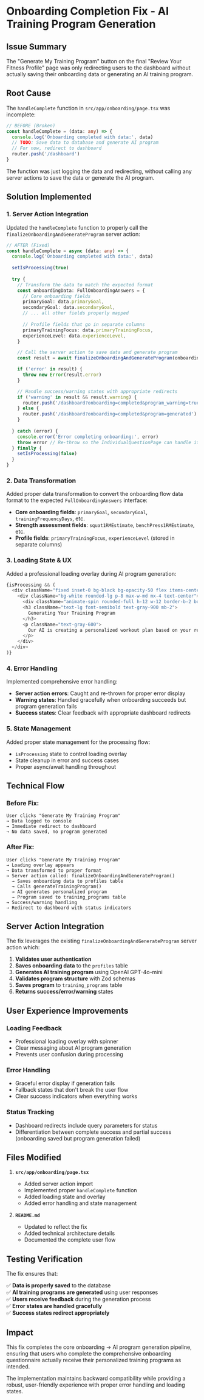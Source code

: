 # Onboarding Completion Fix - AI Training Program Generation

## Issue Summary

The "Generate My Training Program" button on the final "Review Your Fitness Profile" page was only redirecting users to the dashboard without actually saving their onboarding data or generating an AI training program.

## Root Cause

The `handleComplete` function in `src/app/onboarding/page.tsx` was incomplete:

```typescript
// BEFORE (Broken)
const handleComplete = (data: any) => {
  console.log('Onboarding completed with data:', data)
  // TODO: Save data to database and generate AI program
  // For now, redirect to dashboard
  router.push('/dashboard')
}
```

The function was just logging the data and redirecting, without calling any server actions to save the data or generate the AI program.

## Solution Implemented

### 1. Server Action Integration

Updated the `handleComplete` function to properly call the `finalizeOnboardingAndGenerateProgram` server action:

```typescript
// AFTER (Fixed)
const handleComplete = async (data: any) => {
  console.log('Onboarding completed with data:', data)
  
  setIsProcessing(true)
  
  try {
    // Transform the data to match the expected format
    const onboardingData: FullOnboardingAnswers = {
      // Core onboarding fields
      primaryGoal: data.primaryGoal,
      secondaryGoal: data.secondaryGoal,
      // ... all other fields properly mapped
      
      // Profile fields that go in separate columns
      primaryTrainingFocus: data.primaryTrainingFocus,
      experienceLevel: data.experienceLevel,
    }

    // Call the server action to save data and generate program
    const result = await finalizeOnboardingAndGenerateProgram(onboardingData)

    if ('error' in result) {
      throw new Error(result.error)
    }

    // Handle success/warning states with appropriate redirects
    if ('warning' in result && result.warning) {
      router.push('/dashboard?onboarding=completed&program_warning=true')
    } else {
      router.push('/dashboard?onboarding=completed&program=generated')
    }
    
  } catch (error) {
    console.error('Error completing onboarding:', error)
    throw error // Re-throw so the IndividualQuestionPage can handle it
  } finally {
    setIsProcessing(false)
  }
}
```

### 2. Data Transformation

Added proper data transformation to convert the onboarding flow data format to the expected `FullOnboardingAnswers` interface:

- **Core onboarding fields**: `primaryGoal`, `secondaryGoal`, `trainingFrequencyDays`, etc.
- **Strength assessment fields**: `squat1RMEstimate`, `benchPress1RMEstimate`, etc.
- **Profile fields**: `primaryTrainingFocus`, `experienceLevel` (stored in separate columns)

### 3. Loading State & UX

Added a professional loading overlay during AI program generation:

```typescript
{isProcessing && (
  <div className="fixed inset-0 bg-black bg-opacity-50 flex items-center justify-center z-50">
    <div className="bg-white rounded-lg p-8 max-w-md mx-4 text-center">
      <div className="animate-spin rounded-full h-12 w-12 border-b-2 border-indigo-600 mx-auto mb-4"></div>
      <h3 className="text-lg font-semibold text-gray-900 mb-2">
        Generating Your Training Program
      </h3>
      <p className="text-gray-600">
        Our AI is creating a personalized workout plan based on your responses. This may take a moment...
      </p>
    </div>
  </div>
)}
```

### 4. Error Handling

Implemented comprehensive error handling:

- **Server action errors**: Caught and re-thrown for proper error display
- **Warning states**: Handled gracefully when onboarding succeeds but program generation fails
- **Success states**: Clear feedback with appropriate dashboard redirects

### 5. State Management

Added proper state management for the processing flow:

- `isProcessing` state to control loading overlay
- State cleanup in error and success cases
- Proper async/await handling throughout

## Technical Flow

### Before Fix:
```
User clicks "Generate My Training Program" 
→ Data logged to console 
→ Immediate redirect to dashboard 
→ No data saved, no program generated
```

### After Fix:
```
User clicks "Generate My Training Program"
→ Loading overlay appears
→ Data transformed to proper format
→ Server action called: finalizeOnboardingAndGenerateProgram()
  → Saves onboarding data to profiles table
  → Calls generateTrainingProgram() 
  → AI generates personalized program
  → Program saved to training_programs table
→ Success/warning handling
→ Redirect to dashboard with status indicators
```

## Server Action Integration

The fix leverages the existing `finalizeOnboardingAndGenerateProgram` server action which:

1. **Validates user authentication**
2. **Saves onboarding data** to the `profiles` table
3. **Generates AI training program** using OpenAI GPT-4o-mini
4. **Validates program structure** with Zod schemas
5. **Saves program** to `training_programs` table
6. **Returns success/error/warning** states

## User Experience Improvements

### Loading Feedback
- Professional loading overlay with spinner
- Clear messaging about AI program generation
- Prevents user confusion during processing

### Error Handling
- Graceful error display if generation fails
- Fallback states that don't break the user flow
- Clear success indicators when everything works

### Status Tracking
- Dashboard redirects include query parameters for status
- Differentiation between complete success and partial success (onboarding saved but program generation failed)

## Files Modified

1. **`src/app/onboarding/page.tsx`**
   - Added server action import
   - Implemented proper `handleComplete` function
   - Added loading state and overlay
   - Added error handling and state management

2. **`README.md`**
   - Updated to reflect the fix
   - Added technical architecture details
   - Documented the complete user flow

## Testing Verification

The fix ensures that:

✅ **Data is properly saved** to the database  
✅ **AI training programs are generated** using user responses  
✅ **Users receive feedback** during the generation process  
✅ **Error states are handled gracefully**  
✅ **Success states redirect appropriately**  

## Impact

This fix completes the core onboarding → AI program generation pipeline, ensuring that users who complete the comprehensive onboarding questionnaire actually receive their personalized training programs as intended.

The implementation maintains backward compatibility while providing a robust, user-friendly experience with proper error handling and loading states. 
